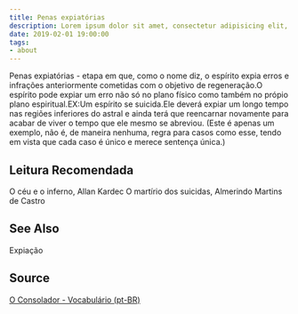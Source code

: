 ```yaml
---
title: Penas expiatórias
description: Lorem ipsum dolor sit amet, consectetur adipisicing elit, sed do eiusmod tempor incididunt ut labore et dolore magna aliqua.  TODO
date: 2019-02-01 19:00:00
tags:
- about
---
```


Penas expiatórias - etapa em que, como o nome diz, o espírito expia erros e infrações anteriormente cometidas com o objetivo de regeneração.O espírito pode expiar um erro não só no plano físico como também no própio plano espiritual.EX:Um espírito se suicida.Ele deverá expiar um longo tempo nas regiões inferiores do astral e ainda terá que reencarnar novamente para acabar de viver o tempo que ele mesmo se abreviou. (Este é apenas um exemplo, não é, de maneira nenhuma, regra para casos como esse, tendo em vista que cada caso é único e merece sentença única.)

## Leitura Recomendada
O céu e o inferno, Allan Kardec
O martírio dos suicidas, Almerindo Martins de Castro

## See Also
Expiação


## Source
[O Consolador - Vocabulário (pt-BR)](http://www.oconsolador.com.br/linkfixo/vocabulario/principal.html)
